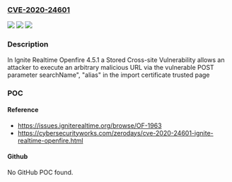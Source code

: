 ### [CVE-2020-24601](https://cve.mitre.org/cgi-bin/cvename.cgi?name=CVE-2020-24601)
![](https://img.shields.io/static/v1?label=Product&message=n%2Fa&color=blue)
![](https://img.shields.io/static/v1?label=Version&message=n%2Fa&color=blue)
![](https://img.shields.io/static/v1?label=Vulnerability&message=n%2Fa&color=brighgreen)

### Description

In Ignite Realtime Openfire 4.5.1 a Stored Cross-site Vulnerability allows an attacker to execute an arbitrary malicious URL via the vulnerable POST parameter searchName", "alias" in the import certificate trusted page

### POC

#### Reference
- https://issues.igniterealtime.org/browse/OF-1963
- https://cybersecurityworks.com/zerodays/cve-2020-24601-ignite-realtime-openfire.html

#### Github
No GitHub POC found.


